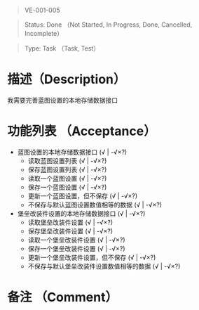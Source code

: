 > VE-001-005

> Status: Done （Not Started, In Progress, Done, Cancelled, Incomplete）

> Type: Task （Task, Test）

# 描述（Description）
我需要完善蓝图设置的本地存储数据接口

# 功能列表 （Acceptance）
* 蓝图设置的本地存储数据接口 (√ | -√×?)
  * 读取蓝图设置列表 (√ | -√×?)
  * 保存蓝图设置列表 (√ | -√×?)
  * 读取一个蓝图设置 (√ | -√×?)
  * 保存一个蓝图设置 (√ | -√×?)
  * 更新一个蓝图设置，但不保存 (√ | -√×?)
  * 不保存与默认蓝图设置数值相等的数据 (√ | -√×?)
* 堡垒改装件设置的本地存储数据接口 (√ | -√×?)
  * 读取堡垒改装件设置 (√ | -√×?)
  * 保存堡垒改装件设置 (√ | -√×?)
  * 读取一个堡垒改装件设置 (√ | -√×?)
  * 保存一个堡垒改装件设置 (√ | -√×?)
  * 更新一个堡垒改装件设置，但不保存 (√ | -√×?)
  * 不保存与默认堡垒改装件设置数值相等的数据 (√ | -√×?)

# 备注 （Comment）

